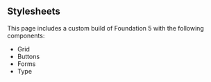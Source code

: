 Stylesheets
-----------

This page includes a custom build of Foundation 5 with the following components:

- Grid
- Buttons
- Forms
- Type
